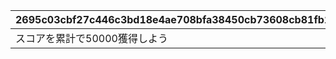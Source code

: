|2695c03cbf27c446c3bd18e4ae708bfa38450cb73608cb81fb1486e762a19156|806301fa82ae0ad87f094ba5c064c0f3cd4cb33541e9358bc5ff8362286533f2|ef865070f2f7c292e0418cd911689736c004d6c86411f286991ce86f62cfda39|229f8e8c21ff6ffbf79f57f4ffc910802230cfc12731250a516f1ffd592ee40f|c0fb094be8678c3e008e5e313daf561ed1010637936727d03cdb3d7d50a9c45f|098947de1582e46017d240ac2adbb6d7e892e99c0574de9141119d0b28535a0a|ee7cc6ee397bdadc335206ff821a85f09f8b6a8da156541101938ad58ba02521|a4704bbe56feda7380f3668eff71b3dbf29b24b6c57997fd092ef76e4576d531|0358b79571d1d09decf80d88af81b24f868952ad74c71be2fb51f7ffaeb8fcf8|bdb5b57859ee123f18a3162993b5596116cd8b5c730b07b2fb9af9bf0d6e185a|28c4d182e3278e0b53b63f0fcf76481bedda704e152c7148885b3f6793a3cf4e|0ba752c94a408fbeeaba2608e25ba2eff64145b61a5cf085784b63bf2a65529f|9306550a31cf3486e3bc448eed517e5f6197ddb98e2216cf99ab15c8374f2566|4baf4a405305df48edb91089601794ab01099ee328c78767731331c1750f04f0|5c9e3939913092d8f810e28f64295a08da5c051b47753ea8cc5a14023601d5aa|cb0ed1fd6b58244eb38ffb97c4a57a394360136e7a1a083bafd561acfc86d1ca|36e5b3dff56a77a6028e4d993f0a50d226c26372a9da0e36e7f5b0beee327562|bc4209b220ffe145cb3bf0e83c8d2e26f3c34b4b42cf7b430dfeb28c9621beeb|
| --- | --- | --- | --- | --- | --- | --- | --- | --- | --- | --- | --- | --- | --- | --- | --- | --- | --- |
|スコアを累計で50000獲得しよう|0|0|11001086|0|0|0|1|0|0|15|50000|0|0|0|0|0|1|